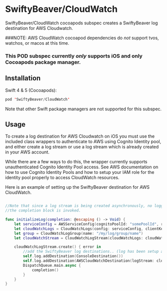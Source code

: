 # SwiftyBeaver/CloudWatch

SwiftyBeaver/CloudWatch cocoapods subspec creates a SwiftyBeaver log destination for AWS Cloudwatch.

###NOTE: AWS CloudWatch cocoapod dependencies do *not* support tvos, watchos, or macos at this time.
### This POD subspec currently *only* supports iOS and only Cocoapods package manager.

## Installation

Swift 4 & 5 (Cocoapods):
``` Swift
pod 'SwiftyBeaver/CloudWatch'
```

Note that other Swift package managers are not supported for this subspec.

## Usage

To create a log destination for AWS Cloudwatch on iOS you must use the included class wrappers to authenticate to AWS using  Cognito Identity pool, and either create a log stream or use a log stream which is already created in your AWS account.

While there are a few ways to do this, the wrapper currently supports unauthenticated Cognito Identity Pool access.  See AWS documentation on how to use Cognito Identity Pools and how to setup your IAM role for the identity pool properly to access CloudWatch resources.

Here is an example of setting up the SwiftyBeaver destination for AWS CloudWatch.

``` Swift

//Note that since a log stream is being created asynchronously, no logging should occur in the app until
//the completion block is invoked.

func initializeLog(completion: @escaping () -> Void) {
    let serviceConfig = AWSServiceConfig(cognitoPoolId: "somePoolId", regionType: .USWest1).create()
    let cloudWatchLogs = CloudWatchLogs(config: serviceConfig, clientKey: "someClientKey").initialize()
    let group = CloudWatchLogGroup(name: "/my/log/group/name")
    let cloudWatchStream = CloudWatchLogStream(cloudWatchLogs: cloudWatchLogs, group: cloudWatchLogGroup, name: "/my/Log/stream/name")

    cloudWatchLogStream.create() { error in
        //add the SwiftyBeaver log destinations.. (log has been setup as in the SwiftyBeaver docs)
        self.log.addDestination(ConsoleDestination())
        self.log.addDestination(AWSCloudWatchDestination(logStream: cloudWatchLogStream))
        DispatchQueue.main.async {
            completion()
        }
    }
}

```


